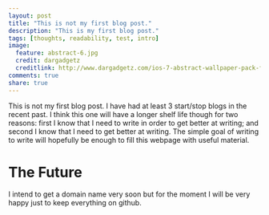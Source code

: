```yaml
---
layout: post
title: "This is not my first blog post."
description: "This is my first blog post."
tags: [thoughts, readability, test, intro]
image:
  feature: abstract-6.jpg
  credit: dargadgetz
  creditlink: http://www.dargadgetz.com/ios-7-abstract-wallpaper-pack-for-iphone-5-and-ipod-touch-retina/
comments: true
share: true
---
```

This is not my first blog post. 
I have had at least 3 start/stop blogs in the recent past.
I think this one will have a longer shelf life though for two reasons: first 
I know that I need to write in order to get better at writing; and second I know that I need
to get better at writing. 
The simple goal of writing to write will hopefully be enough to fill 
this webpage with useful material.

# The Future
I intend to get a domain name very soon but for the moment I will be very happy just to keep everything on github.


